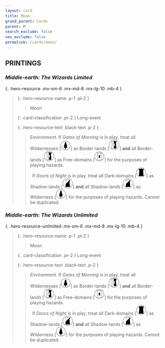 ```yaml
---
layout: card
title: Moon
grand_parent: Cards
parent: M
search_exclude: false
nav_exclude: false
permalink: /cards/moon/
---
```


## PRINTINGS


### _Middle-earth: The Wizards Limited_

{: .hero-resource .mx-sm-6 .mx-md-8 .mx-lg-10 .mb-4 }
> {: .hero-resource-name .p-1 .pl-2 }
> > <div class="card-mp"></div>
> > <div class="card-name">Moon</div>
>
> {: .card-classification .pr-2 }
> Long-event
>
> {: .hero-resource-text .black-text .p-2 }
> > _Environment._ If _Gates of Morning_ is in play, treat all Wildernesses \[![](/assets/images/wilderness.svg)] as Border-lands \[![](/assets/images/border-land.svg)] **and** all Border-lands \[![](/assets/images/border-land.svg)] as Free-domains \[![](/assets/images/free-domain.svg)] for the purposes of playing hazards. <br>&ensp;If _Doors of Night_ is in play, treat all Dark-domains \[![](/assets/images/dark-domain.svg)] as Shadow-lands \[![](/assets/images/shadow-land.svg)] **and** all Shadow-lands \[![](/assets/images/shadow-land.svg)] as Wilderness \[![](/assets/images/wilderness.svg)] for the purposes of playing hazards. Cannot be duplicated. 
> 

### _Middle-earth: The Wizards Unlimited_

{: .hero-resource-unlimited .mx-sm-6 .mx-md-8 .mx-lg-10 .mb-4 }
> {: .hero-resource-name .p-1 .pl-2 }
> > <div class="card-mp"></div>
> > <div class="card-name">Moon</div>
>
> {: .card-classification .pr-2 }
> Long-event
>
> {: .hero-resource-text .black-text .p-2 }
> > _Environment._ If _Gates of Morning_ is in play, treat all Wildernesses \[![](/assets/images/wilderness.svg)] as Border-lands \[![](/assets/images/border-land.svg)] **and** all Border-lands \[![](/assets/images/border-land.svg)] as Free-domains \[![](/assets/images/free-domain.svg)] for the purposes of playing hazards. <br>&ensp;If _Doors of Night_ is in play, treat all Dark-domains \[![](/assets/images/dark-domain.svg)] as Shadow-lands \[![](/assets/images/shadow-land.svg)] **and** all Shadow-lands \[![](/assets/images/shadow-land.svg)] as Wilderness \[![](/assets/images/wilderness.svg)] for the purposes of playing hazards. Cannot be duplicated. 
> 
